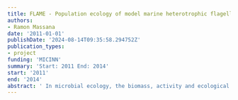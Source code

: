 ```yaml
---
title: FLAME - Population ecology of model marine heterotrophic flagellates
authors:
- Ramon Massana
date: '2011-01-01'
publishDate: '2024-08-14T09:35:58.294752Z'
publication_types:
- project
funding: 'MICINN'
summary: 'Start: 2011 End: 2014'
start: '2011'
end: '2014'
abstract: ' In microbial ecology, the biomass, activity and ecological role of a given microbial assemblage is often addressed as a bulk property, obviating the fact that these assemblages are formed by distinct species with diverse evolutionary histories, cellular traits and metabolic capacities. The main reason for this is that microorganisms are morphologically similar and often impossible to identify without molecular tools, which use in microbial ecology is relatively recent. One of such microbial assemblages in aquatic systems are the "heterotrophic flagellates", a consortium of tiny unpigmented eukaryotic cells that play critical roles as microbial grazers (controlling prokaryotic abundance) and nutrient remineralizers. The biomass and grazing impact of heterotrophic flagellates in marine systems is relatively well established, but their phylogenetic and functional diversity is still poorly known. Therefore, the natural following step in the research of this microbial consortium is moving on from their bulk properties to the investigation of the different component populations. In this project we propose to study the population ecology of three model species of heterotrophic flagellates that represent different scenarios with respect to culturability and dominance in the marine plankton. These model taxa are Cafeteria roenbergensis (culturable and low in situ abundance), MAST-4 (unculturable and high in situ abundance), and Minorisa minuta, recently isolated in our laboratory (culturable and moderate in situ abundance). Our approach consists in a sequence of steps. First, we will study the physiological properties of these model organisms, such as growth and grazing rates, numerical and functional responses, and prey selectivity. Second, we will develop molecular tools (FISH and q-PCR) to study their distribution and abundance in the marine environment, taking advantage of the Malaspina cruise (which provides samples with a wide geographical coverage) and the Blanes Bay Microbial Observatory (a well-characterized temporal sampling site). Third, we will select a reduced number of samples to study the population genetic structure of one of the taxa (MAST-4) using molecular markers and high-throughput pyrosequencing. Fourth, we will aim at isolating specific viruses for the two cultured taxa and study viral genomics, estimate viral abundances in the sea and infer the viral impact on natural populations of flagellates. Fifth, we will take the preliminary steps in genome projects of the cultured species. The results generated will shed light into the processes leading to the adaptation and success of each taxa to the marine environment and will serve to start understanding heterotrophic flagellates in nature. Focusing on the population ecology of a few model species provides a unique possibility of going one step further in disentangling the structure and function of microbial assemblages in nature. '
---
```

